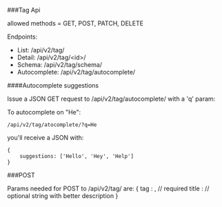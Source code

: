 ###Tag Api

allowed methods = GET, POST, PATCH, DELETE

Endpoints:

* List: /api/v2/tag/
* Detail: /api/v2/tag/\<id\>/
* Schema: /api/v2/tag/schema/
* Autocomplete: /api/v2/tag/autocomplete/



####Autocomplete suggestions

Issue a JSON GET request to /api/v2/tag/autocomplete/ with a 'q' param:

To autocomplete on "He":

	/api/v2/tag/atocomplete/?q=He

you'll receive a JSON with:

	{
		suggestions: ['Hello', 'Hey', 'Help']	
	}


###POST 

Params needed for POST to /api/v2/tag/ are:
	{
		tag 	: <tagname>, 		// required
		title 	: <a title>			// optional string with better description
	}
